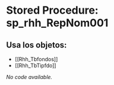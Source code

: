 # Stored Procedure: sp_rhh_RepNom001

## Usa los objetos:
- [[Rhh_Tbfondos]]
- [[Rhh_TbTipfdo]]

*No code available.*
